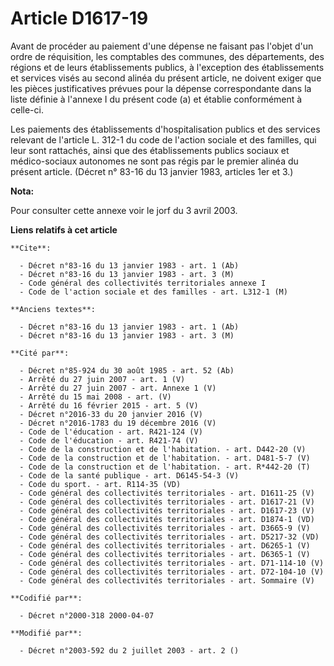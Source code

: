 # Article D1617-19

Avant de procéder au paiement d'une dépense ne faisant pas l'objet d'un ordre de réquisition, les comptables des communes,
des départements, des régions et de leurs établissements publics, à l'exception des établissements et services visés au
second alinéa du présent article, ne doivent exiger que les pièces justificatives prévues pour la dépense correspondante dans
la liste définie à l'annexe I du présent code (a) et établie conformément à celle-ci.

Les paiements des établissements d'hospitalisation publics et des services relevant de l'article L. 312-1 du code de l'action
sociale et des familles, qui leur sont rattachés, ainsi que des établissements publics sociaux et médico-sociaux autonomes ne
sont pas régis par le premier alinéa du présent article. (Décret n° 83-16 du 13 janvier 1983, articles 1er et 3.)

**Nota:**

Pour consulter cette annexe voir le jorf du 3 avril 2003.

**Liens relatifs à cet article**

	**Cite**:

	  - Décret n°83-16 du 13 janvier 1983 - art. 1 (Ab)
	  - Décret n°83-16 du 13 janvier 1983 - art. 3 (M)
	  - Code général des collectivités territoriales annexe I
	  - Code de l'action sociale et des familles - art. L312-1 (M)

	**Anciens textes**:

	  - Décret n°83-16 du 13 janvier 1983 - art. 1 (Ab)
	  - Décret n°83-16 du 13 janvier 1983 - art. 3 (M)

	**Cité par**:

	  - Décret n°85-924 du 30 août 1985 - art. 52 (Ab)
	  - Arrêté du 27 juin 2007 - art. 1 (V)
	  - Arrêté du 27 juin 2007 - art. Annexe 1 (V)
	  - Arrêté du 15 mai 2008 - art. (V)
	  - Arrêté du 16 février 2015 - art. 5 (V)
	  - Décret n°2016-33 du 20 janvier 2016 (V)
	  - Décret n°2016-1783 du 19 décembre 2016 (V)
	  - Code de l'éducation - art. R421-124 (V)
	  - Code de l'éducation - art. R421-74 (V)
	  - Code de la construction et de l'habitation. - art. D442-20 (V)
	  - Code de la construction et de l'habitation. - art. D481-5-7 (V)
	  - Code de la construction et de l'habitation. - art. R*442-20 (T)
	  - Code de la santé publique - art. D6145-54-3 (V)
	  - Code du sport. - art. R114-35 (VD)
	  - Code général des collectivités territoriales - art. D1611-25 (V)
	  - Code général des collectivités territoriales - art. D1617-21 (V)
	  - Code général des collectivités territoriales - art. D1617-23 (V)
	  - Code général des collectivités territoriales - art. D1874-1 (VD)
	  - Code général des collectivités territoriales - art. D3665-9 (V)
	  - Code général des collectivités territoriales - art. D5217-32 (VD)
	  - Code général des collectivités territoriales - art. D6265-1 (V)
	  - Code général des collectivités territoriales - art. D6365-1 (V)
	  - Code général des collectivités territoriales - art. D71-114-10 (V)
	  - Code général des collectivités territoriales - art. D72-104-10 (V)
	  - Code général des collectivités territoriales - art. Sommaire (V)

	**Codifié par**:

	  - Décret n°2000-318 2000-04-07

	**Modifié par**:

	  - Décret n°2003-592 du 2 juillet 2003 - art. 2 ()
